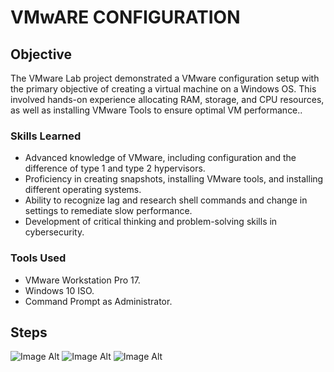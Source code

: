 # VMwARE CONFIGURATION

## Objective

The VMware Lab project demonstrated a VMware configuration setup with the primary objective of creating a virtual machine on a Windows OS. 
This involved hands-on experience allocating RAM, storage, and CPU resources, as well as installing VMware Tools to ensure optimal VM performance..

### Skills Learned

- Advanced knowledge of VMware, including configuration and the difference of type 1 and type 2 hypervisors.
- Proficiency in creating snapshots, installing VMware tools, and installing different operating systems.
- Ability to recognize lag and research shell commands and change in settings to remediate slow performance.
- Development of critical thinking and problem-solving skills in cybersecurity.

### Tools Used


- VMware Workstation Pro 17.
- Windows 10 ISO.
- Command Prompt as Administrator.

## Steps
![Image Alt](https://github.com/PrivSecLabs/VmWareLab/blob/main/REF%201%20VM.png?raw=true)
![Image Alt](https://github.com/PrivSecLabs/VmWareLab/blob/main/REF%202%20VM.png?raw=true)
![Image Alt](https://github.com/PrivSecLabs/VmWareLab/blob/main/REF%203%20VM.png?raw=true)
